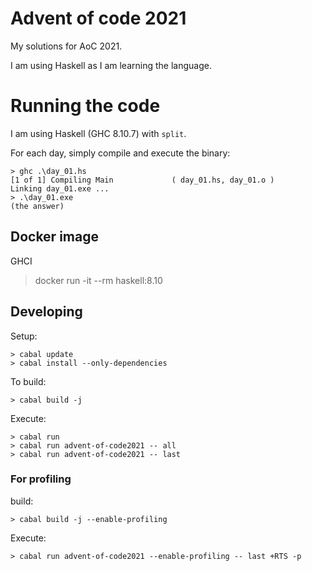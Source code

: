 # Advent of code 2021

My solutions for AoC 2021.

I am using Haskell as I am learning the language.  

# Running the code

I am using Haskell (GHC 8.10.7) with `split`.

For each day, simply compile and execute the binary:
```
> ghc .\day_01.hs
[1 of 1] Compiling Main             ( day_01.hs, day_01.o )
Linking day_01.exe ...
> .\day_01.exe
(the answer)
```

## Docker image

GHCI
> docker run -it --rm haskell:8.10

## Developing

Setup:
```
> cabal update
> cabal install --only-dependencies
```

To build:
```
> cabal build -j
```

Execute:
```
> cabal run
> cabal run advent-of-code2021 -- all
> cabal run advent-of-code2021 -- last
```

### For profiling

build:
```
> cabal build -j --enable-profiling
```

Execute:
```
> cabal run advent-of-code2021 --enable-profiling -- last +RTS -p
```
